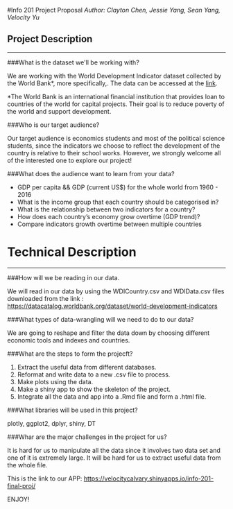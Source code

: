 #Info 201 Project Proposal
_Author: Clayton Chen, Jessie Yang, Sean Yang, Velocity Yu_
## Project Description
___
###What is the dataset we'll be working with?
>
We are working with the World Development Indicator dataset collected by the World Bank*, more specifically,. The data can be accessed at the  [link](https://datacatalog.worldbank.org/dataset/world-development-indicators). 
>
*The World Bank is an international financial institution that provides loan to countries of the world for capital projects. Their goal is to reduce poverty of the world and support development. 


###Who is our target audience? 
>
Our target audience is economics students and most of the political science students, since the indicators we choose to reflect the development of the country is relative to their school works. However, we strongly welcome all of the interested one to explore our project!

###What does the audience want to learn from your data?

>
- GDP per capita && GDP (current US$) for the whole world from 1960 - 2016
- What is the income group that each country should be categorised in?
- What is the relationship between two indicators for a country?
- How does each country’s economy grow overtime (GDP trend)?
- Compare indicators growth overtime between multiple countries

# Technical Description

___

###How will we be reading in our data.
>
We will read in our data by using the WDICountry.csv and WDIData.csv files downloaded from the  link : https://datacatalog.worldbank.org/dataset/world-development-indicators

###What types of data-wrangling will we need to do to our data?
>
We are going to reshape and filter the data down by choosing different economic tools and indexes and countries.

###What are the steps to form the projecft?
>
1. Extract the useful data from different databases.
2. Reformat and write data to a new .csv file to process.
3. Make plots using the data.
4. Make a shiny app to show the skeleton of the project.
5. Integrate all the data and app into a .Rmd file and form a .html file.

###What libraries will be used in this project?
>
plotly, ggplot2, dplyr, shiny, DT

###Whar are the major challenges in the project for us?
>
It is hard for us to manipulate all the data since it involves two data set and one of it is extremely large. It will be hard for us to extract useful data from the whole file.

This is the link to our APP: https://velocitycalvary.shinyapps.io/info-201-final-proj/ 

ENJOY!

